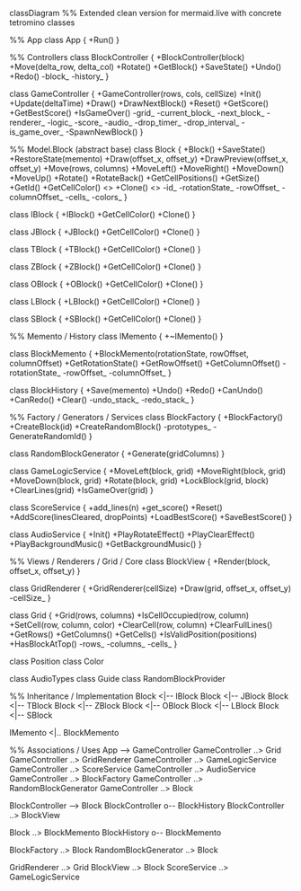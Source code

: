 classDiagram
%% Extended clean version for mermaid.live with concrete tetromino classes

%% App
class App {
  +Run()
}

%% Controllers
class BlockController {
  +BlockController(block)
  +Move(delta_row, delta_col)
  +Rotate()
  +GetBlock()
  +SaveState()
  +Undo()
  +Redo()
  -block_
  -history_
}

class GameController {
  +GameController(rows, cols, cellSize)
  +Init()
  +Update(deltaTime)
  +Draw()
  +DrawNextBlock()
  +Reset()
  +GetScore()
  +GetBestScore()
  +IsGameOver()
  -grid_
  -current_block_
  -next_block_
  -renderer_
  -logic_
  -score_
  -audio_
  -drop_timer_
  -drop_interval_
  -is_game_over_
  -SpawnNewBlock()
}

%% Model.Block (abstract base)
class Block {
  +Block()
  +SaveState()
  +RestoreState(memento)
  +Draw(offset_x, offset_y)
  +DrawPreview(offset_x, offset_y)
  +Move(rows, columns)
  +MoveLeft()
  +MoveRight()
  +MoveDown()
  +MoveUp()
  +Rotate()
  +RotateBack()
  +GetCellPositions()
  +GetSize()
  +GetId()
  +GetCellColor() <<abstract>>
  +Clone() <<abstract>>
  -id_
  -rotationState_
  -rowOffset_
  -columnOffset_
  -cells_
  -colors_
}

class IBlock {
  +IBlock()
  +GetCellColor()
  +Clone()
}

class JBlock {
  +JBlock()
  +GetCellColor()
  +Clone()
}

class TBlock {
  +TBlock()
  +GetCellColor()
  +Clone()
}

class ZBlock {
  +ZBlock()
  +GetCellColor()
  +Clone()
}

class OBlock {
  +OBlock()
  +GetCellColor()
  +Clone()
}

class LBlock {
  +LBlock()
  +GetCellColor()
  +Clone()
}

class SBlock {
  +SBlock()
  +GetCellColor()
  +Clone()
}

%% Memento / History
class IMemento {
  +~IMemento()
}

class BlockMemento {
  +BlockMemento(rotationState, rowOffset, columnOffset)
  +GetRotationState()
  +GetRowOffset()
  +GetColumnOffset()
  -rotationState_
  -rowOffset_
  -columnOffset_
}

class BlockHistory {
  +Save(memento)
  +Undo()
  +Redo()
  +CanUndo()
  +CanRedo()
  +Clear()
  -undo_stack_
  -redo_stack_
}

%% Factory / Generators / Services
class BlockFactory {
  +BlockFactory()
  +CreateBlock(id)
  +CreateRandomBlock()
  -prototypes_
  -GenerateRandomId()
}

class RandomBlockGenerator {
  +Generate(gridColumns)
}

class GameLogicService {
  +MoveLeft(block, grid)
  +MoveRight(block, grid)
  +MoveDown(block, grid)
  +Rotate(block, grid)
  +LockBlock(grid, block)
  +ClearLines(grid)
  +IsGameOver(grid)
}

class ScoreService {
  +add_lines(n)
  +get_score()
  +Reset()
  +AddScore(linesCleared, dropPoints)
  +LoadBestScore()
  +SaveBestScore()
}

class AudioService {
  +Init()
  +PlayRotateEffect()
  +PlayClearEffect()
  +PlayBackgroundMusic()
  +GetBackgroundMusic()
}

%% Views / Renderers / Grid / Core
class BlockView {
  +Render(block, offset_x, offset_y)
}

class GridRenderer {
  +GridRenderer(cellSize)
  +Draw(grid, offset_x, offset_y)
  -cellSize_
}

class Grid {
  +Grid(rows, columns)
  +IsCellOccupied(row, column)
  +SetCell(row, column, color)
  +ClearCell(row, column)
  +ClearFullLines()
  +GetRows()
  +GetColumns()
  +GetCells()
  +IsValidPosition(positions)
  +HasBlockAtTop()
  -rows_
  -columns_
  -cells_
}

class Position
class Color

class AudioTypes
class Guide
class RandomBlockProvider

%% Inheritance / Implementation
Block <|-- IBlock
Block <|-- JBlock
Block <|-- TBlock
Block <|-- ZBlock
Block <|-- OBlock
Block <|-- LBlock
Block <|-- SBlock

IMemento <|.. BlockMemento

%% Associations / Uses
App --> GameController
GameController ..> Grid
GameController ..> GridRenderer
GameController ..> GameLogicService
GameController ..> ScoreService
GameController ..> AudioService
GameController ..> BlockFactory
GameController ..> RandomBlockGenerator
GameController ..> Block

BlockController --> Block
BlockController o-- BlockHistory
BlockController ..> BlockView

Block ..> BlockMemento
BlockHistory o-- BlockMemento

BlockFactory ..> Block
RandomBlockGenerator ..> Block

GridRenderer ..> Grid
BlockView ..> Block
ScoreService ..> GameLogicService
